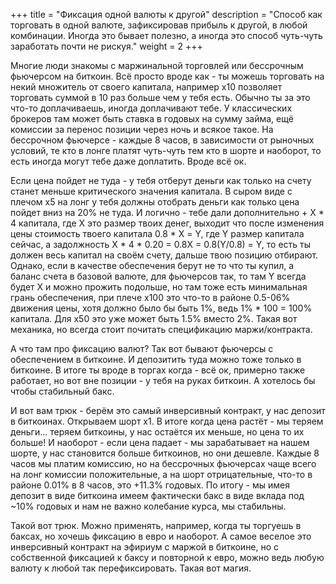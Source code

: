 +++
title = "Фиксация одной валюты к другой"
description = "Способ как торговать в одной валюте, зафиксировав прибыль к другой, в любой комбинации. Иногда это бывает полезно, а иногда это способ чуть-чуть заработать почти не рискуя."
weight = 2
+++

<i class="bi bi-coin"></i>
<i class="bi bi-coin"></i>
<i class="bi bi-coin"></i>
<i class="bi bi-coin"></i>
<i class="bi bi-coin"></i>
<i class="bi bi-coin"></i>
<i class="bi bi-coin"></i>
<i class="bi bi-coin"></i>
<i class="bi bi-coin"></i>
<i class="bi bi-coin"></i>
<i class="bi bi-coin"></i>
<i class="bi bi-coin"></i>
<i class="bi bi-coin"></i>
            
Mногие люди знакомы с маржинальной торговлей или бессрочным фьючерсом на биткоин.
Всё просто вроде как - ты можешь торговать на некий множитель от своего капитала,
например х10 позволяет торговать суммой в 10 раз больше чем у тебя есть.
Обычно ты за это что-то доплачиваешь, иногда доплачивают тебе. У классических брокеров
там может быть ставка в годовых на сумму займа, ещё комиссии за перенос позиции через ночь
и всякое такое. На бессрочном фьючерсе - каждые 8 часов, в зависимости от рыночных условий,
те кто в лонге платят чуть-чуть тем кто в шорте и наоборот, то есть иногда могут
тебе даже доплатить. Вроде всё ок.
            

<p class="text-center"><i class="bi bi-currency-exchange h1"></i></p>
            
Если цена пойдет не туда - у тебя отберут деньги как только на счету станет меньше
критического значения капитала. В сыром виде с плечом х5 на лонг у тебя должны отобрать деньги
как только цена пойдет вниз на 20% не туда. И логично - тебе дали дополнительно + Х * 4 капитала,
где Х это размер твоих денег, выходит что после изменения цены стоимость твоего капитала 0.8 * Х = Y,
где Y размер капитала сейчас, а задолжность Х * 4 * 0.20 = 0.8X = 0.8(Y/0.8) = Y, то есть ты
должен весь капитал на своём счету, дальше твою позицию отбирают. Однако, если в качестве обеспечения
берут не то что ты купил, а баланс счета в базовой валюте, для фьючерсов так, то там Y всегда
будет X и можно прожить подольше, но там тоже есть минимальная грань обеспечения, при плече х100
это что-то в районе 0.5-06% движения цены, хотя должно было бы быть 1%, ведь 1% * 100 = 100%
капитала. Для х50 это уже может быть 1.5% вместо 2%. Такая вот механика,
но всегда стоит почитать спецификацию маржи/контракта.
            

<p class="text-center"><i class="bi bi-cash-coin h1"></i></p>
            
А что там про фиксацию валют? Так вот бывают фьючерсы с обеспечением в биткоине.
И депозитить туда можно тоже только в биткоине. В итоге ты вроде в торгах когда - всё ок,
примерно также работает, но вот вне позиции - у тебя на руках биткоин.
А хотелось бы чтобы стабильный бакс.

<p class="text-center"><i class="bi bi-currency-dollar h1"></i></p>
            
И вот вам трюк - берём это самый инверсивный контракт, у нас депозит в биткоинах.
Открываем шорт х1. В итоге когда цена растёт - мы теряем деньги… теряем биткоины,
у нас остаётся их меньше, но цена то их больше! И наоборот - если цена падает - мы зарабатывает
на нашем шорте, у нас становится больше биткоинов, но они дешевле. Каждые 8 часов мы платим
комиссию, но на бессрочных фьючерсах чаще всего на лонг комиссии положительные, а на шорт
отрицательные, что-то в районе 0.01% в 8 часов, это +11.3% годовых. По итогу - мы имея депозит
в виде биткоина имеем фактически бакс в виде вклада под ~10% годовых и нам не важно
колебание курса, мы стабильны.
            
<p class="text-center"><i class="bi bi-currency-bitcoin h1"></i></p>
            
Такой вот трюк. Можно применять, например, когда ты торгуешь в баксах,
но хочешь фиксацию в евро и наоборот. А самое веселое это инверсивный контракт на
эфириум с маржой в биткоине, но с собственной фиксацией к баксу и повторной к евро,
можно ведь любую валюту к любой так перефиксировать. Такая вот магия.
            